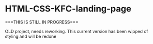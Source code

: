 # HTML-CSS-KFC-landing-page

===THIS IS STILL IN PROGRESS===

OLD project, needs reworking.
This current version has been wipped of styling and will be redone
